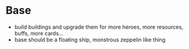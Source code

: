 # Base
- build buildings and upgrade them for more heroes, more resources, buffs, more cards...
- base should be a floating ship, monstrous zeppelin like thing